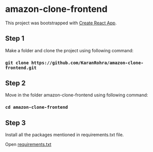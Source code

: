 # amazon-clone-frontend

This project was bootstrapped with [Create React App](https://github.com/facebook/create-react-app).

## Step 1

Make a folder and clone the project using following command:

### `git clone https://github.com/KaranRohra/amazon-clone-frontend.git`

## Step 2

Move in the folder amazon-clone-frontend using following command:

### `cd amazon-clone-frontend`

## Step 3

Install all the packages mentioned in requirements.txt file.

Open [requirements.txt](https://github.com/KaranRohra/amazon-clone-frontend/blob/feature/1-readmechanges/requirements.txt)
